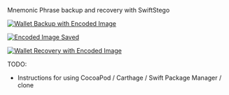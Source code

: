 Mnemonic Phrase backup and recovery with SwiftStego

[![Wallet Backup with Encoded Image](https://s17.postimg.org/4bgsl5mz3/Simulator_Screen_Shot_-_i_Phone_7_-_2018-01-14_at_11.57.51.png)](https://www.youtube.com/watch?v=A55hTTOWK0w)

[![Encoded Image Saved](https://s17.postimg.org/fb1zwrl3z/Simulator_Screen_Shot_-_i_Phone_7_-_2018-01-14_at_12.07.26.png)](https://www.youtube.com/watch?v=A55hTTOWK0w)

[![Wallet Recovery with Encoded Image](https://s18.postimg.org/t5z8139tl/Simulator_Screen_Shot_-_i_Phone_7_-_2018-01-14_at_11.53.35.png)](https://www.youtube.com/watch?v=A55hTTOWK0w)


TODO:
- Instructions for using CocoaPod / Carthage / Swift Package Manager / clone
